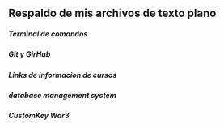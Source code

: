 ## Respaldo de mis archivos de texto plano ##

##### Terminal de comandos #####

##### Git y GirHub #####

##### Links de informacion de cursos #####

##### database management system #####

##### CustomKey War3 #####